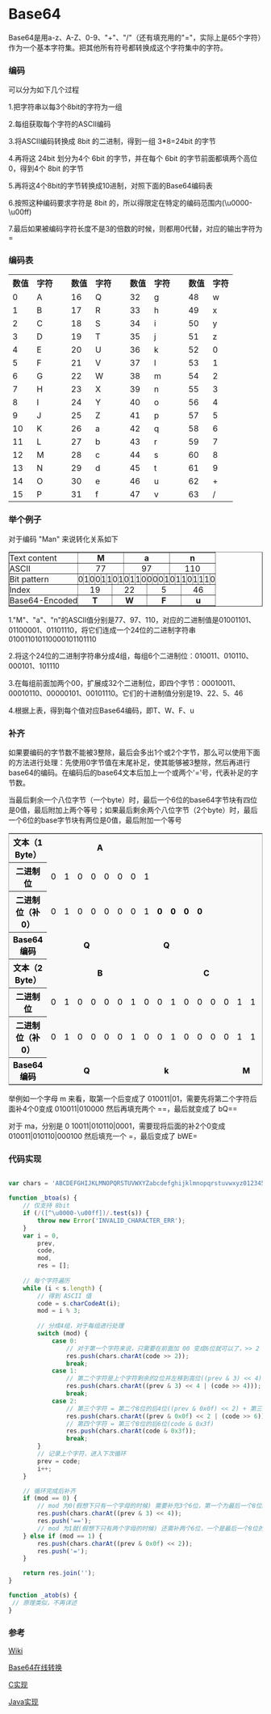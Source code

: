 # Base64

Base64是用a-z、A-Z、0-9、"+"、"/"（还有填充用的"="，实际上是65个字符）作为一个基本字符集。把其他所有符号都转换成这个字符集中的字符。


### 编码 

可以分为如下几个过程

1.把字符串以每3个8bit的字符为一组

2.每组获取每个字符的ASCII编码

3.将ASCII编码转换成 8bit 的二进制，得到一组 3*8=24bit 的字节

4.再将这 24bit 划分为4个 6bit 的字节，并在每个 6bit 的字节前面都填两个高位0，得到4个 8bit 的字节

5.再将这4个8bit的字节转换成10进制，对照下面的Base64编码表

6.按照这种编码要求字符是 8bit 的，所以得限定在特定的编码范围内(\u0000-\u00ff)

7.最后如果被编码字符长度不是3的倍数的时候，则都用0代替，对应的输出字符为=

### 编码表

 <table>
 <tbody><tr>
 <th scope="col">数值</th>
 <th scope="col">字符</th>
 <td rowspan="18">&nbsp;</td>
 <th scope="col">数值</th>
 <th scope="col">字符</th>
 <td rowspan="18">&nbsp;</td>
 <th scope="col">数值</th>
 <th scope="col">字符</th>
 <td rowspan="18">&nbsp;</td>
 <th scope="col">数值</th>
 <th scope="col">字符</th>
 </tr>
 <tr>
 <td>0</td>
 <td>A</td>
 <td>16</td>
 <td>Q</td>
 <td>32</td>
 <td>g</td>
 <td>48</td>
 <td>w</td>
 </tr>
 <tr>
 <td>1</td>
 <td>B</td>
 <td>17</td>
 <td>R</td>
 <td>33</td>
 <td>h</td>
 <td>49</td>
 <td>x</td>
 </tr>
 <tr>
 <td>2</td>
 <td>C</td>
 <td>18</td>
 <td>S</td>
 <td>34</td>
 <td>i</td>
 <td>50</td>
 <td>y</td>
 </tr>
 <tr>
 <td>3</td>
 <td>D</td>
 <td>19</td>
 <td>T</td>
 <td>35</td>
 <td>j</td>
 <td>51</td>
 <td>z</td>
 </tr>
 <tr>
 <td>4</td>
 <td>E</td>
 <td>20</td>
 <td>U</td>
 <td>36</td>
 <td>k</td>
 <td>52</td>
 <td>0</td>
 </tr>
 <tr>
 <td>5</td>
 <td>F</td>
 <td>21</td>
 <td>V</td>
 <td>37</td>
 <td>l</td>
 <td>53</td>
 <td>1</td>
 </tr>
 <tr>
 <td>6</td>
 <td>G</td>
 <td>22</td>
 <td>W</td>
 <td>38</td>
 <td>m</td>
 <td>54</td>
 <td>2</td>
 </tr>
 <tr>
 <td>7</td>
 <td>H</td>
 <td>23</td>
 <td>X</td>
 <td>39</td>
 <td>n</td>
 <td>55</td>
 <td>3</td>
 </tr>
 <tr>
 <td>8</td>
 <td>I</td>
 <td>24</td>
 <td>Y</td>
 <td>40</td>
 <td>o</td>
 <td>56</td>
 <td>4</td>
 </tr>
 <tr>
 <td>9</td>
 <td>J</td>
 <td>25</td>
 <td>Z</td>
 <td>41</td>
 <td>p</td>
 <td>57</td>
 <td>5</td>
 </tr>
 <tr>
 <td>10</td>
 <td>K</td>
 <td>26</td>
 <td>a</td>
 <td>42</td>
 <td>q</td>
 <td>58</td>
 <td>6</td>
 </tr>
 <tr>
 <td>11</td>
 <td>L</td>
 <td>27</td>
 <td>b</td>
 <td>43</td>
 <td>r</td>
 <td>59</td>
 <td>7</td>
 </tr>
 <tr>
 <td>12</td>
 <td>M</td>
 <td>28</td>
 <td>c</td>
 <td>44</td>
 <td>s</td>
 <td>60</td>
 <td>8</td>
 </tr>
 <tr>
 <td>13</td>
 <td>N</td>
 <td>29</td>
 <td>d</td>
 <td>45</td>
 <td>t</td>
 <td>61</td>
 <td>9</td>
 </tr>
 <tr>
 <td>14</td>
 <td>O</td>
 <td>30</td>
 <td>e</td>
 <td>46</td>
 <td>u</td>
 <td>62</td>
 <td>+</td>
 </tr>
 <tr>
 <td>15</td>
 <td>P</td>
 <td>31</td>
 <td>f</td>
 <td>47</td>
 <td>v</td>
 <td>63</td>
 <td>/</td>
 </tr>
 </tbody></table>
 
### 举个例子

对于编码 "Man" 来说转化关系如下

<table border="1"><tbody><tr><td style="padding:0px;">Text content</td><td style="padding:0px;" colspan="8" align="center"><b>M</b></td><td style="padding:0px;" colspan="8" align="center"><b>a</b></td><td style="padding:0px;" colspan="8" align="center"><b>n</b></td></tr><tr><td style="padding:0px;">ASCII</td><td style="padding:0px;" colspan="8" align="center">77</td><td style="padding:0px;" colspan="8" align="center">97</td><td style="padding:0px;" colspan="8" align="center">110</td></tr><tr><td style="padding:0px;">Bit pattern</td><td style="padding:0px;">0</td><td style="padding:0px;">1</td><td style="padding:0px;">0</td><td style="padding:0px;">0</td><td style="padding:0px;">1</td><td style="padding:0px;">1</td><td style="padding:0px;">0</td><td style="padding:0px;">1</td><td style="padding:0px;">0</td><td style="padding:0px;">1</td><td style="padding:0px;">1</td><td style="padding:0px;">0</td><td style="padding:0px;">0</td><td style="padding:0px;">0</td><td style="padding:0px;">0</td><td style="padding:0px;">1</td><td style="padding:0px;">0</td><td style="padding:0px;">1</td><td style="padding:0px;">1</td><td style="padding:0px;">0</td><td style="padding:0px;">1</td><td style="padding:0px;">1</td><td style="padding:0px;">1</td><td style="padding:0px;">0</td></tr><tr><td style="padding:0px;">Index</td><td style="padding:0px;" colspan="6" align="center">19</td><td style="padding:0px;" colspan="6" align="center">22</td><td style="padding:0px;" colspan="6" align="center">5</td><td style="padding:0px;" colspan="6" align="center">46</td></tr><tr><td style="padding:0px;">Base64-Encoded</td><td style="padding:0px;" colspan="6" align="center"><b>T</b></td><td style="padding:0px;" colspan="6" align="center"><b>W</b></td><td style="padding:0px;" colspan="6" align="center"><b>F</b></td><td style="padding:0px;" colspan="6" align="center"><b>u</b></td></tr></tbody></table>


1."M"、"a"、"n"的ASCII值分别是77、97、110，对应的二进制值是01001101、01100001、01101110，将它们连成一个24位的二进制字符串010011010110000101101110

2.将这个24位的二进制字符串分成4组，每组6个二进制位：010011、010110、000101、101110

3.在每组前面加两个00，扩展成32个二进制位，即四个字节：00010011、00010110、00000101、00101110。它们的十进制值分别是19、22、5、46

4.根据上表，得到每个值对应Base64编码，即T、W、F、u


### 补齐


如果要编码的字节数不能被3整除，最后会多出1个或2个字节，那么可以使用下面的方法进行处理：先使用0字节值在末尾补足，使其能够被3整除，然后再进行base64的编码。在编码后的base64文本后加上一个或两个'='号，代表补足的字节数。


当最后剩余一个八位字节（一个byte）时，最后一个6位的base64字节块有四位是0值，最后附加上两个等号；如果最后剩余两个八位字节（2个byte）时，最后一个6位的base字节块有两位是0值，最后附加一个等号


<table style="text-align:center;margin: 1em 0; background-color: #f9f9f9; border: 1px solid #aaa; border-collapse: collapse;color: #000">
 <tbody><tr>
<th scope="row">文本（1 Byte）</th>
<td colspan="8" align="center"><b>A</b></td>
<td colspan="8" align="center"></td>
<td colspan="8" align="center"></td>
</tr>
<tr>
<th scope="row">二进制位</th>
<td>0</td>
<td>1</td>
<td>0</td>
<td>0</td>
<td>0</td>
<td>0</td>
<td>0</td>
<td>1</td>
<td></td>
<td></td>
<td></td>
<td></td>
<td></td>
<td></td>
<td></td>
<td></td>
<td></td>
<td></td>
<td></td>
<td></td>
<td></td>
<td></td>
<td></td>
<td></td>
</tr>
<tr>
<th scope="row">二进制位（补0）</th>
<td>0</td>
<td>1</td>
<td>0</td>
<td>0</td>
<td>0</td>
<td>0</td>
<td>0</td>
<td>1</td>
<td><b>0</b></td>
<td><b>0</b></td>
<td><b>0</b></td>
<td><b>0</b></td>
<td></td>
<td></td>
<td></td>
<td></td>
<td></td>
<td></td>
<td></td>
<td></td>
<td></td>
<td></td>
<td></td>
<td></td>
</tr>
<tr>
<th scope="row">Base64编码</th>
<td colspan="6" align="center"><b>Q</b></td>
<td colspan="6" align="center"><b>Q</b></td>
<td colspan="6" align="center"></td>
<td colspan="6" align="center"></td>
</tr>
<tr>
<th scope="row">文本（2 Byte）</th>
<td colspan="8" align="center"><b>B</b></td>
<td colspan="8" align="center"><b>C</b></td>
<td colspan="8" align="center"></td>
</tr>
<tr>
<th scope="row">二进制位</th>
<td>0</td>
<td>1</td>
<td>0</td>
<td>0</td>
<td>0</td>
<td>0</td>
<td>1</td>
<td>0</td>
<td>0</td>
<td>1</td>
<td>0</td>
<td>0</td>
<td>0</td>
<td>0</td>
<td>1</td>
<td>1</td>
<td></td>
<td></td>
<td>x</td>
<td>x</td>
<td>x</td>
<td>x</td>
<td>x</td>
<td>x</td>
</tr>
<tr>
<th scope="row">二进制位（补0）</th>
<td>0</td>
<td>1</td>
<td>0</td>
<td>0</td>
<td>0</td>
<td>0</td>
<td>1</td>
<td>0</td>
<td>0</td>
<td>1</td>
<td>0</td>
<td>0</td>
<td>0</td>
<td>0</td>
<td>1</td>
<td>1</td>
<td><b>0</b></td>
<td><b>0</b></td>
<td>x</td>
<td>x</td>
<td>x</td>
<td>x</td>
<td>x</td>
<td>x</td>
</tr>
<tr>
<th scope="row">Base64编码</th>
<td colspan="6" align="center"><b>Q</b></td>
<td colspan="6" align="center"><b>k</b></td>
<td colspan="6" align="center"><b>M</b></td>
<td colspan="6" align="center"></td>
</tr>
</tbody></table>


举例如一个字母 m 来看，取第一个后变成了 010011|01，需要先将第二个字符后面补4个0变成 010011|010000 然后再填充两个 ==，最后就变成了 bQ==

对于 ma，分别是 0	10011|010110|0001，需要现将后面的补2个0变成 010011|010110|000100 然后填充一个 =，最后变成了 bWE=

### 代码实现

```js

var chars = 'ABCDEFGHIJKLMNOPQRSTUVWXYZabcdefghijklmnopqrstuvwxyz0123456789+/';

function _btoa(s) {
    // 仅支持 8bit
    if (/([^\u0000-\u00ff])/.test(s)) {
        throw new Error('INVALID_CHARACTER_ERR');
    }
    var i = 0,
        prev,
        code,
        mod,
        res = [];
   
    // 每个字符遍历
    while (i < s.length) {
        // 得到 ASCII 值
        code = s.charCodeAt(i);
        mod = i % 3;
        
        // 分成4组，对于每组进行处理
        switch (mod) {
            case 0:
                // 对于第一个字符来说，只需要在前面加 00 变成6位就可以了，>> 2 左移两位取前六位
                res.push(chars.charAt(code >> 2));
                break;
            case 1:
                // 第二个字符是上个字符剩余的2位并左移到高位((prev & 3) << 4) + 第二个字符的前4位(code >> 4)组成新的6位
                res.push(chars.charAt((prev & 3) << 4 | (code >> 4)));
                break;
            case 2:
                // 第三个字符 = 第二个8位的后4位((prev & 0x0f) << 2) + 第三个8位的前2位((code >> 6)) 
                res.push(chars.charAt((prev & 0x0f) << 2 | (code >> 6)));
                // 第四个字符 = 第三个8位的后6位(code & 0x3f)
                res.push(chars.charAt(code & 0x3f));
                break;
        }
        // 记录上个字符，进入下次循环
        prev = code;
        i++;
    }

    // 循环完成后补齐
    if (mod == 0) {
        // mod 为0(假想下只有一个字母的时候) 需要补充3个6位，第一个为最后一个8位的最后两位后面补4个0。另外两个6位为 ==
        res.push(chars.charAt((prev & 3) << 4));
        res.push('==');
        // mod 为1就(假想下只有两个字母的时候) 还需补两个6位，一个是最后一个8位的后4位补两个0，另一个对应 =
    } else if (mod == 1) {
        res.push(chars.charAt((prev & 0x0f) << 2));
        res.push('=');
    }

    return res.join('');
}

function _atob(s) {
 // 原理类似，不再详述
}

```

### 参考

[Wiki](https://zh.wikipedia.org/wiki/Base64)

[Base64在线转换](http://www.mxcz.net/tools/base64.aspx)

[C实现](http://base64.sourceforge.net/)

[Java实现](http://iharder.sourceforge.net/current/java/base64/)
